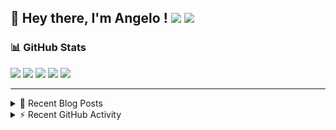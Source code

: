 ## 👋 Hey there, I'm Angelo ! ![](https://img.shields.io/badge/Intel-Core_i5_12th-0071C5?style=for-the-badge&logo=intel&logoColor=white) <a href="https://www.buymeacoffee.com/angelodotnet" target="_blank"><img src="https://img.shields.io/badge/Buy%20Me%20A%20Coffee-FFDD00.svg?style=for-the-badge&logo=Buy-Me-A-Coffee&logoColor=black"></a>

### 📊 GitHub Stats
![](http://github-profile-summary-cards.vercel.app/api/cards/profile-details?username=angelodotnet&theme=darcula)
![](http://github-profile-summary-cards.vercel.app/api/cards/repos-per-language?username=angelodotnet&theme=dracula)
![](http://github-profile-summary-cards.vercel.app/api/cards/most-commit-language?username=angelodotnet&theme=dracula)
![](http://github-profile-summary-cards.vercel.app/api/cards/stats?username=angelodotnet&theme=dracula)
![](http://github-profile-summary-cards.vercel.app/api/cards/productive-time?username=angelodotnet&theme=dracula&utcOffset=8)

---

<details>
  <summary>📝 Recent Blog Posts</summary>

  <!-- BLOG-POST-LIST:START -->
- [How to secure minimal api microservices with asp.net core identity](https://dev.to/angelodotnet/how-to-secure-minimal-api-microservices-with-aspnet-core-identity-2o68)
- [How to connect two microservices with RabbitMQ](https://dev.to/angelodotnet/example-of-microservice-communication-with-rabbitmq-3b2f)
- [How to create a simple appointment calendar](https://dev.to/angelodotnet/example-to-create-a-appointment-calendar-477n)
- [Docker configurations for .NET applications and more](https://dev.to/angelodotnet/docker-configurations-for-net-applications-and-more-1pg8)
- [How to create a background email sender with outbox pattern integration](https://dev.to/angelodotnet/example-to-create-a-background-email-sender-with-outbox-pattern-integration-4cdl)
<!-- BLOG-POST-LIST:END -->
  
</details>

<details>
  <summary> ⚡ Recent GitHub Activity</summary>

  <!--START_SECTION:activity-->
1. 🎉 Merged PR [#115](https://github.com/AngeloDotNet/GSWCloudApp/pull/115) in [AngeloDotNet/GSWCloudApp](https://github.com/AngeloDotNet/GSWCloudApp)
2. 💪 Opened PR [#115](https://github.com/AngeloDotNet/GSWCloudApp/pull/115) in [AngeloDotNet/GSWCloudApp](https://github.com/AngeloDotNet/GSWCloudApp)
3. 🎉 Merged PR [#114](https://github.com/AngeloDotNet/GSWCloudApp/pull/114) in [AngeloDotNet/GSWCloudApp](https://github.com/AngeloDotNet/GSWCloudApp)
4. 💪 Opened PR [#114](https://github.com/AngeloDotNet/GSWCloudApp/pull/114) in [AngeloDotNet/GSWCloudApp](https://github.com/AngeloDotNet/GSWCloudApp)
5. 🎉 Merged PR [#113](https://github.com/AngeloDotNet/GSWCloudApp/pull/113) in [AngeloDotNet/GSWCloudApp](https://github.com/AngeloDotNet/GSWCloudApp)
<!--END_SECTION:activity-->

</details>
